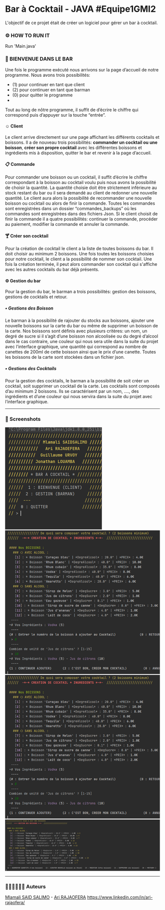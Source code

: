 # Bar à Cocktail - JAVA #Equipe1GMI2

L'objectif de ce projet était de créer un logiciel pour gérer un bar à cocktail. 

### ⚙ HOW TO RUN IT
Run 'Main.java'  

### 🍹 BIENVENUE DANS LE BAR 

Une fois le programme exécuté nous arrivons sur la page d’accueil de notre programme.  Nous avons trois possibilités:
- (1) pour continuer en tant que client
- (2) pour continuer en tant que barman
- (0) pour quitter le programme
- 
Tout au long de nôtre programme, il suffit de d’écrire le chiffre qui correspond puis d’appuyer sur la touche “entrée”.

#### ☺ Client
Le client arrive directement sur une page affichant les différents cocktails et boissons.
Il a de nouveau trois possibilités:  <b>commander un cocktail ou une boisson</b>, <b>créer son propre cocktail</b> avec les différentes boissons et ingrédients mis à disposition, quitter le bar et revenir à la page d’accueil. 

#### 📋 Commande
Pour commander une boisson ou un cocktail, il suffit d’écrire le chiffre correspondant à la boisson au cocktail voulu puis nous avons la possibilité de choisir la quantité. La quantité choisie doit être strictement inférieure au stock restant du bar ou il sera demandé au client de redonner une nouvelle quantité. Le client aura alors la possibilité de recommander une nouvelle boisson ou cocktail ou alors de finir la commande.
Toutes les commandes sont enregistrées dans un dossier “commandes_backups” où les commandes sont enregistrées dans des fichiers Json.
Si le client choisit de finir la commande il a quatre possibilités: continuer la commande, procéder au paiement, modifier la commande et annuler la commande.

#### 🍸 Créer son cocktail

Pour la création de cocktail le client a la liste de toutes boissons du bar. Il doit choisir au minimum 2 boissons. Une fois toutes les boissons choisies pour notre cocktail, le client a la possibilité de nommer son cocktail. Une fois la création terminée, il peut alors commander son cocktail qui s'affiche avec les autres cocktails du bar déjà présents.
 
#### ⚙ Gestion du bar

Pour la gestion du bar, le barman a trois possibilités:  gestion des boissons, gestions de cocktails et retour.

##### • Gestions des Boisson
Le barman à la possibilité de rajouter du stocks aux boissons, ajouter une nouvelle boissons sur la carte du bar ou même de supprimer un boisson de la carte.
Nos boissons sont définis avec plusieurs critères: un nom, un degré de sucre si il s’agit d’une boisson non alcoolisée ou du degré d’alcool dans le cas contraire, une couleur qui nous sera utile dans la suite du projet avec l’interface graphique, une quantité qui correspond au nombre de canettes de 200ml de cette boisson ainsi que le prix d’une canette. Toutes les boissons de la carte sont stockées dans un fichier json.

##### • Gestions des Cocktails

Pour la gestion des cocktails, le barman a la possibilité de soit créer un cocktail, soit supprimer un cocktail de la carte. Les cocktails sont composés d’au minimum 2 boissons. Ils se caractérisent par un nom, …., des ingrédients et d’une couleur qui nous servira dans la suite du projet avec l’interface graphique.

---
### 📸 Screenshots 

![](img/1.PNG)
![](img/3.png)
![](img/3.png)
![](img/4.png)

---
### 👨🏾‍💻👨🏼‍💻 Auteurs
[Mlamali SAID SALIMO](https://www.linkedin.com/in/mlamalisaidsalimo) - [Ari RAJAOFERA](https://www.linkedin.com/in/mlamalisaidsalimo) https://www.linkedin.com/in/ari-rajaofera/
